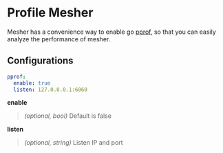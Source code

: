 # Profile Mesher

Mesher has a convenience way to enable go [pprof]( https://golang.org/pkg/net/http/pprof/ ), so that you can easily analyze the performance of mesher.

## Configurations

```yaml
pprof:
  enable: true
  listen: 127.0.0.0.1:6060
```

**enable**
>*(optional, bool)* Default is false


**listen**

>*(optional, string)* Listen IP and port

